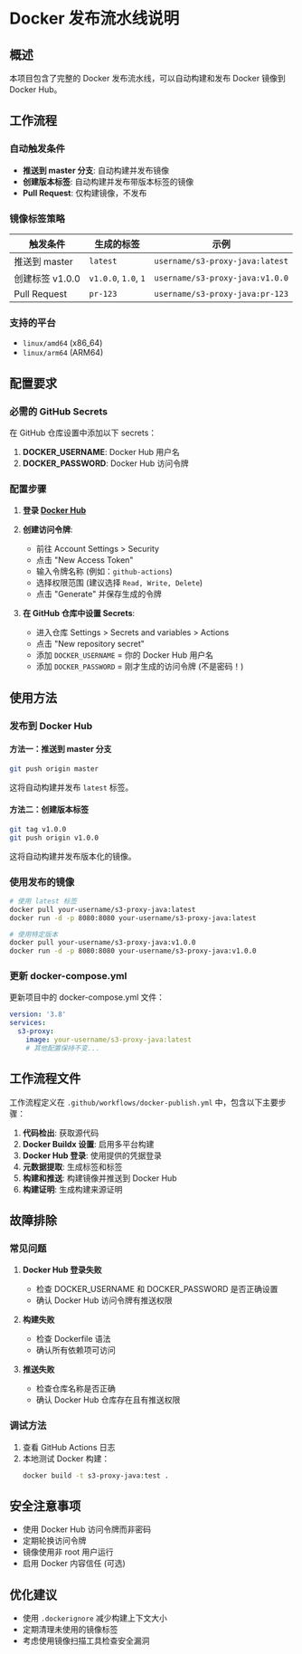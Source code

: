# Docker 发布流水线说明

## 概述

本项目包含了完整的 Docker 发布流水线，可以自动构建和发布 Docker 镜像到 Docker Hub。

## 工作流程

### 自动触发条件

- **推送到 master 分支**: 自动构建并发布镜像
- **创建版本标签**: 自动构建并发布带版本标签的镜像
- **Pull Request**: 仅构建镜像，不发布

### 镜像标签策略

| 触发条件 | 生成的标签 | 示例 |
|---------|-----------|------|
| 推送到 master | `latest` | `username/s3-proxy-java:latest` |
| 创建标签 v1.0.0 | `v1.0.0`, `1.0`, `1` | `username/s3-proxy-java:v1.0.0` |
| Pull Request | `pr-123` | `username/s3-proxy-java:pr-123` |

### 支持的平台

- `linux/amd64` (x86_64)
- `linux/arm64` (ARM64)

## 配置要求

### 必需的 GitHub Secrets

在 GitHub 仓库设置中添加以下 secrets：

1. **DOCKER_USERNAME**: Docker Hub 用户名
2. **DOCKER_PASSWORD**: Docker Hub 访问令牌

### 配置步骤

1. **登录 [Docker Hub](https://hub.docker.com)**
2. **创建访问令牌**:
   - 前往 Account Settings > Security
   - 点击 "New Access Token"
   - 输入令牌名称 (例如：`github-actions`)
   - 选择权限范围 (建议选择 `Read, Write, Delete`)
   - 点击 "Generate" 并保存生成的令牌

3. **在 GitHub 仓库中设置 Secrets**:
   - 进入仓库 Settings > Secrets and variables > Actions
   - 点击 "New repository secret"
   - 添加 `DOCKER_USERNAME` = 你的 Docker Hub 用户名
   - 添加 `DOCKER_PASSWORD` = 刚才生成的访问令牌 (不是密码！)

## 使用方法

### 发布到 Docker Hub

#### 方法一：推送到 master 分支
```bash
git push origin master
```
这将自动构建并发布 `latest` 标签。

#### 方法二：创建版本标签
```bash
git tag v1.0.0
git push origin v1.0.0
```
这将自动构建并发布版本化的镜像。

### 使用发布的镜像

```bash
# 使用 latest 标签
docker pull your-username/s3-proxy-java:latest
docker run -d -p 8080:8080 your-username/s3-proxy-java:latest

# 使用特定版本
docker pull your-username/s3-proxy-java:v1.0.0
docker run -d -p 8080:8080 your-username/s3-proxy-java:v1.0.0
```

### 更新 docker-compose.yml

更新项目中的 docker-compose.yml 文件：

```yaml
version: '3.8'
services:
  s3-proxy:
    image: your-username/s3-proxy-java:latest
    # 其他配置保持不变...
```

## 工作流程文件

工作流程定义在 `.github/workflows/docker-publish.yml` 中，包含以下主要步骤：

1. **代码检出**: 获取源代码
2. **Docker Buildx 设置**: 启用多平台构建
3. **Docker Hub 登录**: 使用提供的凭据登录
4. **元数据提取**: 生成标签和标签
5. **构建和推送**: 构建镜像并推送到 Docker Hub
6. **构建证明**: 生成构建来源证明

## 故障排除

### 常见问题

1. **Docker Hub 登录失败**
   - 检查 DOCKER_USERNAME 和 DOCKER_PASSWORD 是否正确设置
   - 确认 Docker Hub 访问令牌有推送权限

2. **构建失败**
   - 检查 Dockerfile 语法
   - 确认所有依赖项可访问

3. **推送失败**
   - 检查仓库名称是否正确
   - 确认 Docker Hub 仓库存在且有推送权限

### 调试方法

1. 查看 GitHub Actions 日志
2. 本地测试 Docker 构建：
   ```bash
   docker build -t s3-proxy-java:test .
   ```

## 安全注意事项

- 使用 Docker Hub 访问令牌而非密码
- 定期轮换访问令牌
- 镜像使用非 root 用户运行
- 启用 Docker 内容信任 (可选)

## 优化建议

- 使用 `.dockerignore` 减少构建上下文大小
- 定期清理未使用的镜像标签
- 考虑使用镜像扫描工具检查安全漏洞